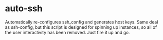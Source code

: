 # auto-ssh
Automatically re-configures ssh_config and generates host keys. Same deal as ssh-config, but this script is designed for spinning up instances, so all of the user interactivity has been removed. Just fire it up and go.
